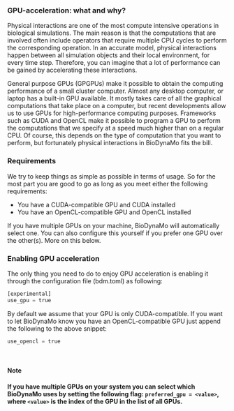 ### GPU-acceleration: what and why?

Physical interactions are one of the most compute intensive operations in
biological simulations. The main reason is that the computations that are
involved often include operators that require multiple CPU cycles to perform the corresponding operation. In an accurate model, physical interactions happen between all simulation objects and their local environment, for every time step. Therefore, you can imagine that a lot of performance can be gained by accelerating these interactions.

General purpose GPUs (GPGPUs) make it possible to obtain the computing performance of a small cluster computer. Almost any desktop computer, or laptop has a built-in GPU available. It mostly takes care of all the graphical computations that take place on a computer, but recent developments allow us to use GPUs for high-performance computing purposes. Frameworks such as CUDA and OpenCL make it possible to program a GPU to perform the computations that we specify at a speed much higher than on a regular CPU. Of course, this depends on the type of computation that you want to perform, but fortunately physical interactions in BioDynaMo fits the bill.

### Requirements
We try to keep things as simple as possible in terms of usage. So for the most part you are good to go as long as you meet either the following requirements:

- You have a CUDA-compatible GPU and CUDA installed
- You have an OpenCL-compatible GPU and OpenCL installed

If you have multiple GPUs on your machine, BioDynaMo will automatically select one. You can also configure this yourself if you prefer one GPU over the other(s). More on this below.

### Enabling GPU acceleration
The only thing you need to do to enjoy GPU acceleration is enabling it through the configuration file (bdm.toml) as following:

```Python
[experimental]
use_gpu = true
```

By default we assume that your GPU is only CUDA-compatible. If you want to let BioDynaMo know you have an OpenCL-compatible GPU just append the following to the above snippet:

```Python
use_opencl = true
```
<br>
<a class="sbox" target="_blank" rel="noopener">
    <div class="sbox-content">
    	<h4><b>Note<b><h4>
    	<p>If you have multiple GPUs on your system you can select which BioDynaMo uses by setting the following flag: <code>preferred_gpu = &#60;value&#62;</code>, where <code>&#60;value&#62;</code> is the index of the GPU in the list of all GPUs.
		</p>
    </div>
</a>
